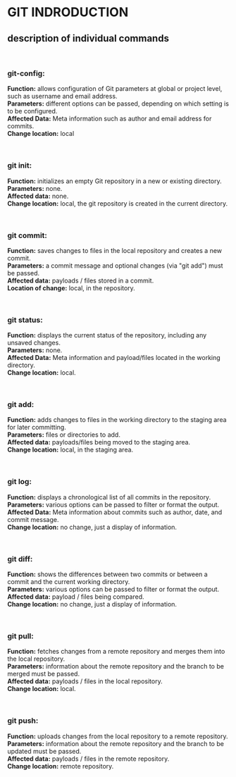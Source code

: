 # GIT INDRODUCTION 

## description of individual commands  
<br>

### git-config:

**Function:** allows configuration of Git parameters at global or project level, such as username and email address.  
**Parameters:** different options can be passed, depending on which setting is to be configured.  
**Affected Data:** Meta information such as author and email address for commits.  
**Change location:** local

<br>

### git init:

**Function:** initializes an empty Git repository in a new or existing directory.  
**Parameters:** none.  
**Affected data:** none.  
**Change location:** local, the git repository is created in the current directory.  

<br>

### git commit:

**Function:** saves changes to files in the local repository and creates a new commit.  
**Parameters:** a commit message and optional changes (via "git add") must be passed.  
**Affected data:** payloads / files stored in a commit.  
**Location of change:** local, in the repository.  

<br>

### git status:

**Function:** displays the current status of the repository, including any unsaved changes.  
**Parameters:** none.  
**Affected Data:** Meta information and payload/files located in the working directory.  
**Change location:** local.  

<br>

### git add:

**Function:** adds changes to files in the working directory to the staging area for later committing.  
**Parameters:** files or directories to add.  
**Affected data:** payloads/files being moved to the staging area.  
**Change location:** local, in the staging area.  

<br>

### git log:

**Function:** displays a chronological list of all commits in the repository.  
**Parameters:** various options can be passed to filter or format the output.  
**Affected Data:** Meta information about commits such as author, date, and commit message.  
**Change location:** no change, just a display of information.  

<br>

### git diff:

**Function:** shows the differences between two commits or between a commit and the current working directory.  
**Parameters:** various options can be passed to filter or format the output.  
**Affected data:** payload / files being compared.  
**Change location:** no change, just a display of information.  

<br>

### git pull:

**Function:** fetches changes from a remote repository and merges them into the local repository.  
**Parameters:** information about the remote repository and the branch to be merged must be passed.  
**Affected data:** payloads / files in the local repository.  
**Change location:** local.  

<br>

### git push:

**Function:** uploads changes from the local repository to a remote repository.  
**Parameters:** information about the remote repository and the branch to be updated must be passed.  
**Affected data:** payloads / files in the remote repository.  
**Change location:** remote repository.  






